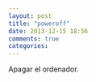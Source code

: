 ```yaml
---
layout: post
title: "poweroff"
date: 2013-12-15 18:56
comments: true
categories: 
---
```

Apagar el ordenador.

